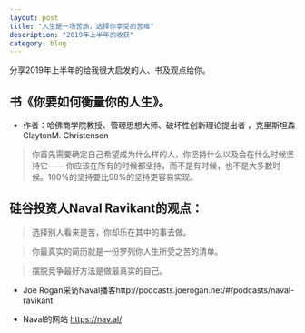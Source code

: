 ```yaml
---
layout: post
title: "人生是一场苦旅，选择你享受的苦难"
description: "2019年上半年的收获"
category: blog
---
```



分享2019年上半年的给我很大启发的人、书及观点给你。

## 书《你要如何衡量你的人生》。

 - 作者：哈佛商学院教授、管理思想大师、破坏性创新理论提出者 ，克里斯坦森ClaytonM. Christensen
 
>你首先需要确定自己希望成为什么样的人，你坚持什么以及会在什么时候坚持它—— 你应该在所有的时候都坚持，而不是有时候，也不是大多数时候。100%的坚持要比98%的坚持更容易实现。

 
## 硅谷投资人Naval Ravikant的观点：

 
> 选择别人看来是苦，你却乐在其中的事去做。


> 你最真实的简历就是一份罗列你人生所受之苦的清单。

 
> 摆脱竞争最好方法是做最真实的自己。

 
- Joe Rogan采访Naval播客http://podcasts.joerogan.net/#/podcasts/naval-ravikant


- Naval的网站 https://nav.al/

 
